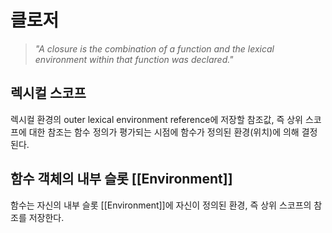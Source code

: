 # 클로저

> *"A closure is the combination of a function and the lexical environment within that function was declared."*

## 렉시컬 스코프
렉시컬 환경의 outer lexical environment reference에 저장할 참조값, 즉 상위 스코프에 대한 참조는 함수 정의가 평가되는 시점에 함수가 정의된 환경(위치)에 의해 결정된다.

## 함수 객체의 내부 슬롯 [[Environment]]
함수는 자신의 내부 슬롯 [[Environment]]에 자신이 정의된 환경, 즉 상위 스코프의 참조를 저장한다.